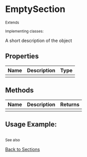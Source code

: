 # EmptySection
<sub>Extends [](./.md)</sub>

<sub>Implementing classes: [](./.md)</sub>

A short description of the object

## Properties
| Name | Description | Type |
| --- | --- | --- |
|  |  |  |

## Methods
| Name | Description | Returns |
| --- | --- | --- |
|  |  |  |

## Usage Example:
```javascript

```
<sub>See also [](../)</sub>

[Back to Sections](../../ReadMe.md)